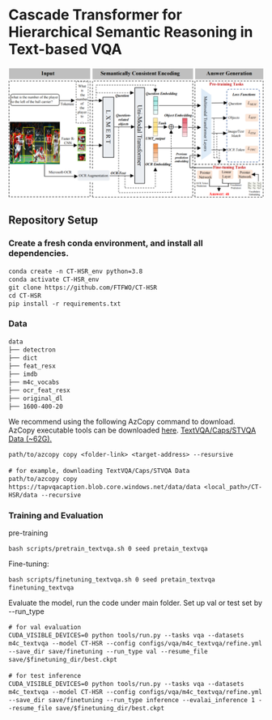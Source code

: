 # **Cascade Transformer for Hierarchical Semantic Reasoning in Text-based VQA**

![Example Image](framework.png)

## Repository Setup

### Create a fresh conda environment, and install all dependencies.

```
conda create -n CT-HSR_env python=3.8
conda activate CT-HSR_env
git clone https://github.com/FTFWO/CT-HSR
cd CT-HSR
pip install -r requirements.txt
```
### Data

```
data
├── detectron
├── dict
├── feat_resx
├── imdb
├── m4c_vocabs
├── ocr_feat_resx
├── original_dl
├── 1600-400-20

```
We recommend using the following AzCopy command to download. AzCopy executable tools can be downloaded [here](https://learn.microsoft.com/en-us/azure/storage/common/storage-use-azcopy-v10?tabs=dnf#download-azcopy). 
[TextVQA/Caps/STVQA Data (~62G).](https://tapvqacaption.blob.core.windows.net/data/data)
```
path/to/azcopy copy <folder-link> <target-address> --resursive

# for example, downloading TextVQA/Caps/STVQA Data
path/to/azcopy copy https://tapvqacaption.blob.core.windows.net/data/data <local_path>/CT-HSR/data --recursive
```

### Training and Evaluation
pre-training
```
bash scripts/pretrain_textvqa.sh 0 seed pretain_textvqa
```
Fine-tuning:
```
bash scripts/finetuning_textvqa.sh 0 seed pretain_textvqa finetuning_textvqa
```
Evaluate the model, run the code under main folder. Set up val or test set by --run_type
```
# for val evaluation
CUDA_VISIBLE_DEVICES=0 python tools/run.py --tasks vqa --datasets m4c_textvqa --model CT-HSR --config configs/vqa/m4c_textvqa/refine.yml --save_dir save/finetuning --run_type val --resume_file save/$finetuning_dir/best.ckpt
 
# for test inference 
CUDA_VISIBLE_DEVICES=0 python tools/run.py --tasks vqa --datasets m4c_textvqa --model CT-HSR --config configs/vqa/m4c_textvqa/refine.yml --save_dir save/finetuning --run_type inference --evalai_inference 1 --resume_file save/$finetuning_dir/best.ckpt
```
